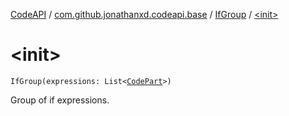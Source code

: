 [CodeAPI](../../index.md) / [com.github.jonathanxd.codeapi.base](../index.md) / [IfGroup](index.md) / [&lt;init&gt;](.)

# &lt;init&gt;

`IfGroup(expressions: List<`[`CodePart`](../../com.github.jonathanxd.codeapi/-code-part/index.md)`>)`

Group of if expressions.

